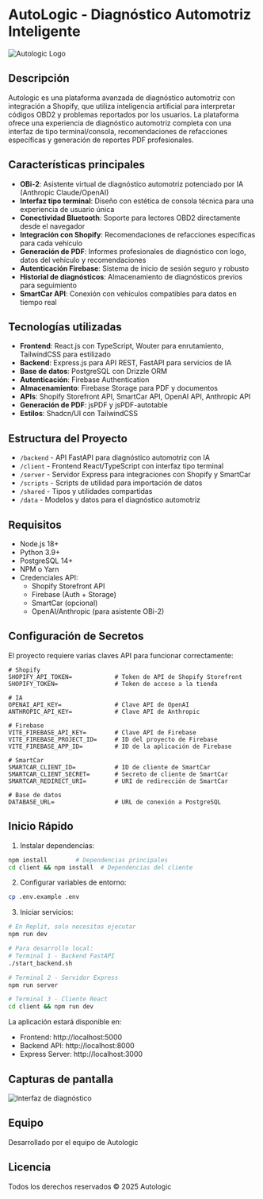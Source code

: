 
# AutoLogic - Diagnóstico Automotriz Inteligente

![Autologic Logo](./client/public/logo-autologic-green.png)

## Descripción

Autologic es una plataforma avanzada de diagnóstico automotriz con integración a Shopify, que utiliza inteligencia artificial para interpretar códigos OBD2 y problemas reportados por los usuarios. La plataforma ofrece una experiencia de diagnóstico automotriz completa con una interfaz de tipo terminal/consola, recomendaciones de refacciones específicas y generación de reportes PDF profesionales.

## Características principales

- **OBi-2**: Asistente virtual de diagnóstico automotriz potenciado por IA (Anthropic Claude/OpenAI)
- **Interfaz tipo terminal**: Diseño con estética de consola técnica para una experiencia de usuario única
- **Conectividad Bluetooth**: Soporte para lectores OBD2 directamente desde el navegador
- **Integración con Shopify**: Recomendaciones de refacciones específicas para cada vehículo
- **Generación de PDF**: Informes profesionales de diagnóstico con logo, datos del vehículo y recomendaciones
- **Autenticación Firebase**: Sistema de inicio de sesión seguro y robusto
- **Historial de diagnósticos**: Almacenamiento de diagnósticos previos para seguimiento
- **SmartCar API**: Conexión con vehículos compatibles para datos en tiempo real

## Tecnologías utilizadas

- **Frontend**: React.js con TypeScript, Wouter para enrutamiento, TailwindCSS para estilizado
- **Backend**: Express.js para API REST, FastAPI para servicios de IA
- **Base de datos**: PostgreSQL con Drizzle ORM
- **Autenticación**: Firebase Authentication
- **Almacenamiento**: Firebase Storage para PDF y documentos
- **APIs**: Shopify Storefront API, SmartCar API, OpenAI API, Anthropic API
- **Generación de PDF**: jsPDF y jsPDF-autotable
- **Estilos**: Shadcn/UI con TailwindCSS

## Estructura del Proyecto
- `/backend` - API FastAPI para diagnóstico automotriz con IA
- `/client` - Frontend React/TypeScript con interfaz tipo terminal
- `/server` - Servidor Express para integraciones con Shopify y SmartCar
- `/scripts` - Scripts de utilidad para importación de datos
- `/shared` - Tipos y utilidades compartidas
- `/data` - Modelos y datos para el diagnóstico automotriz

## Requisitos
- Node.js 18+
- Python 3.9+
- PostgreSQL 14+
- NPM o Yarn
- Credenciales API:
  - Shopify Storefront API
  - Firebase (Auth + Storage)
  - SmartCar (opcional)
  - OpenAI/Anthropic (para asistente OBi-2)

## Configuración de Secretos

El proyecto requiere varias claves API para funcionar correctamente:

```
# Shopify
SHOPIFY_API_TOKEN=            # Token de API de Shopify Storefront
SHOPIFY_TOKEN=                # Token de acceso a la tienda

# IA
OPENAI_API_KEY=               # Clave API de OpenAI
ANTHROPIC_API_KEY=            # Clave API de Anthropic

# Firebase
VITE_FIREBASE_API_KEY=        # Clave API de Firebase
VITE_FIREBASE_PROJECT_ID=     # ID del proyecto de Firebase
VITE_FIREBASE_APP_ID=         # ID de la aplicación de Firebase

# SmartCar
SMARTCAR_CLIENT_ID=           # ID de cliente de SmartCar
SMARTCAR_CLIENT_SECRET=       # Secreto de cliente de SmartCar
SMARTCAR_REDIRECT_URI=        # URI de redirección de SmartCar

# Base de datos
DATABASE_URL=                 # URL de conexión a PostgreSQL
```

## Inicio Rápido

1. Instalar dependencias:
```bash
npm install        # Dependencias principales
cd client && npm install  # Dependencias del cliente
```

2. Configurar variables de entorno:
```bash
cp .env.example .env
```

3. Iniciar servicios:
```bash
# En Replit, solo necesitas ejecutar
npm run dev

# Para desarrollo local:
# Terminal 1 - Backend FastAPI
./start_backend.sh

# Terminal 2 - Servidor Express
npm run server

# Terminal 3 - Cliente React
cd client && npm run dev
```

La aplicación estará disponible en:
- Frontend: http://localhost:5000
- Backend API: http://localhost:8000
- Express Server: http://localhost:3000

## Capturas de pantalla

![Interfaz de diagnóstico](./client/public/screenshot-terminal.png)

## Equipo

Desarrollado por el equipo de Autologic

## Licencia

Todos los derechos reservados © 2025 Autologic
